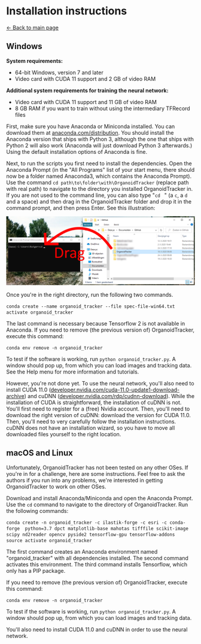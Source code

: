 ﻿Installation instructions
=========================
[← Back to main page](./INDEX.md)

## Windows
**System requirements:**

* 64-bit Windows, version 7 and later
* Video card with CUDA 11 support and 2 GB of video RAM

**Additional system requirements for training the neural network:**

* Video card with CUDA 11 support and 11 GB of video RAM
* 8 GB RAM if you want to train without using the intermediary TFRecord files

First, make sure you have Anaconda or Miniconda installed. You can download them at [anaconda.com/distribution](https://www.anaconda.com/distribution/). You should install the Anaconda version that ships with Python 3, although the one that ships with Python 2 will also work (Anaconda will just download Python 3 afterwards.) Using the default installation options of Anaconda is fine.

Next, to run the scripts you first need to install the dependencies. Open the Anaconda Prompt (in the "All Programs" list of your start menu, there should now be a folder named Anaconda3, which contains the Anaconda Prompt). Use the command `cd path\to\folder\with\OrganoidTracker` (replace path with real path) to navigate to the directory you installed OrganoidTracker in. If you are not used to the command line, you can also type "`cd` ` `" (a `c`, a `d` and a space) and then drag in the OrganoidTracker folder and drop it in the command prompt, and then press Enter. See this illustration:

![Dragging and dropping a folder](images/change_directory.png)

Once you're in the right directory, run the following two commands.

    conda create --name organoid_tracker --file spec-file-win64.txt
    activate organoid_tracker

The last command is necessary because Tensorflow 2 is not available in Anaconda. If you need to remove (the previous version of) OrganoidTracker, execute this command:

    conda env remove -n organoid_tracker

To test if the software is working, run `python organoid_tracker.py`. A window should pop up, from which you can load images and tracking data. See the Help menu for more information and tutorials.

However, you're not done yet. To use the neural network, you'll also need to install CUDA 11.0 ([developer.nvidia.com/cuda-11.0-update1-download-archive](https://developer.nvidia.com/cuda-11.0-update1-download-archive)) and cuDNN ([developer.nvidia.com/rdp/cudnn-download](https://developer.nvidia.com/rdp/cudnn-download)). While the installation of CUDA is straightforward, the installation of cuDNN is not. You'll first need to register for a (free) Nvidia account. Then, you'll need to download the right version of cuDNN: download the version for CUDA 11.0. Then, you'll need to very carefully follow the installation instructions. cuDNN does not have an installation wizard, so you have to move all downloaded files yourself to the right location.

## macOS and Linux
Unfortunately, OrganoidTracker has not been tested on any other OSes. If you're in for a challenge, here are some instructions. Feel free to ask the authors if you run into any problems, we're interested in getting OrganoidTracker to work on other OSes.

Download and install Anaconda/Miniconda and open the Anaconda Prompt. Use the `cd` command to navigate to the directory of OrganoidTracker. Run the following commands:

    conda create -n organoid_tracker -c ilastik-forge -c esri -c conda-forge  python=3.7 dpct matplotlib-base mahotas tifffile scikit-image scipy nd2reader opencv pyside2 tensorflow-gpu tensorflow-addons
    source activate organoid_tracker

The first command creates an Anaconda environment named "organoid_tracker" with all dependencies installed. The second command activates this environment. The third command installs Tensorflow, which only has a PIP package.

If you need to remove (the previous version of) OrganoidTracker, execute this command:

    conda env remove -n organoid_tracker

To test if the software is working, run `python organoid_tracker.py`. A window should pop up, from which you can load images and tracking data.

You'll also need to install CUDA 11.0 and cuDNN in order to use the neural network.
